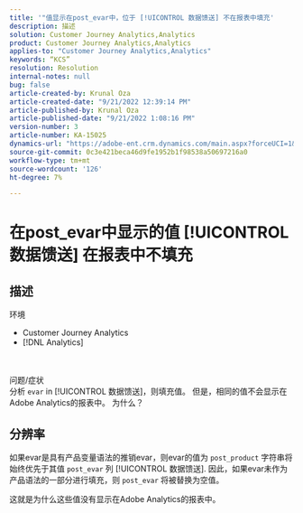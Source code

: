 ```yaml
---
title: '"值显示在post_evar中，位于 [!UICONTROL 数据馈送] 不在报表中填充'
description: 描述
solution: Customer Journey Analytics,Analytics
product: Customer Journey Analytics,Analytics
applies-to: "Customer Journey Analytics,Analytics"
keywords: “KCS”
resolution: Resolution
internal-notes: null
bug: false
article-created-by: Krunal Oza
article-created-date: "9/21/2022 12:39:14 PM"
article-published-by: Krunal Oza
article-published-date: "9/21/2022 1:08:16 PM"
version-number: 3
article-number: KA-15025
dynamics-url: "https://adobe-ent.crm.dynamics.com/main.aspx?forceUCI=1&pagetype=entityrecord&etn=knowledgearticle&id=68fc6364-aa39-ed11-9db0-0022480867bd"
source-git-commit: 0c3e421beca46d9fe1952b1f98538a50697216a0
workflow-type: tm+mt
source-wordcount: '126'
ht-degree: 7%

---
```


# 在post_evar中显示的值 [!UICONTROL 数据馈送] 在报表中不填充

## 描述

环境<br>
- Customer Journey Analytics
- [!DNL Analytics]

<br> <br>问题/症状<br>
分析 `evar` in [!UICONTROL 数据馈送]，则填充值。 但是，相同的值不会显示在Adobe Analytics的报表中。 为什么？




## 分辨率


如果evar是具有产品变量语法的推销evar，则evar的值为 `post_product` 字符串将始终优先于其值 `post_evar` 列 [!UICONTROL 数据馈送]. 因此，如果evar未作为产品语法的一部分进行填充，则 `post_evar` 将被替换为空值。

这就是为什么这些值没有显示在Adobe Analytics的报表中。
